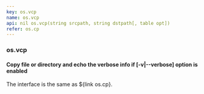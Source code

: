 ```yaml
---
key: os.vcp
name: os.vcp
api: nil os.vcp(string srcpath, string dstpath[, table opt])
refer: os.cp
---
```


### os.vcp

#### Copy file or directory and echo the verbose info if [-v|--verbose] option is enabled

The interface is the same as ${link os.cp}.
